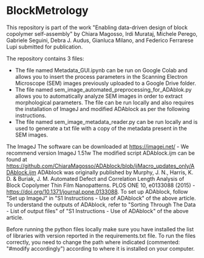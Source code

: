 # BlockMetrology

This repository is part of the work 
"Enabling data-driven design of block copolymer self-assembly"
by Chiara Magosso, Irdi Murataj, Michele Perego, Gabriele Seguini, Debra J. Audus, Gianluca Milano,
and Federico Ferrarese Lupi
submitted for publication.

The repository contains 3 files:
- The file named Metadata_GUI.ipynb can be run on Google Colab and allows you to insert the process parameters in the Scanning Electron Microscope (SEM) images previously uploaded to a Google Drive folder.
- The file named sem_image_automated_preprocessing_for_ADAblok.py allows you to automatically analyze SEM images in order to extract morphological parameters. The file can be run locally and also requires the installation of ImageJ and modified ADAblock as per the following instructions.
- The file named sem_image_metadata_reader.py can be run locally and is used to generate a txt file with a copy of the metadata present in the SEM images. 

The ImageJ The software can be downloaded at https://imagej.net/ - We recommend version ImageJ 1.51w
The modified script ADAblock.ijm can be found at https://github.com/ChiaraMagosso/ADAblock/blob/ijMacro_updates_only/ADAblock.ijm
ADAblock was originally published by Murphy, J. N., Harris, K. D. & Buriak, J. M. Automated Defect and Correlation Length Analysis of Block Copolymer Thin Film Nanopatterns. PLOS ONE 10, e0133088 (2015) - https://doi.org/10.1371/journal.pone.0133088. 
To set up ADAblock, follow "Set up ImageJ" in "S1 Instructions - Use of ADAblock" of the above article. To understand the outputs of ADAblock, refer to "Sorting Through The Data - List of output files" of "S1 Instructions - Use of ADAblock" of the above article.

Before running the python files locally make sure you have installed the list of libraries with version reported in the requirements.txt file.
To run the files correctly, you need to change the path where indicated (commented: "#modify accordingly") according to where it is installed on your computer.